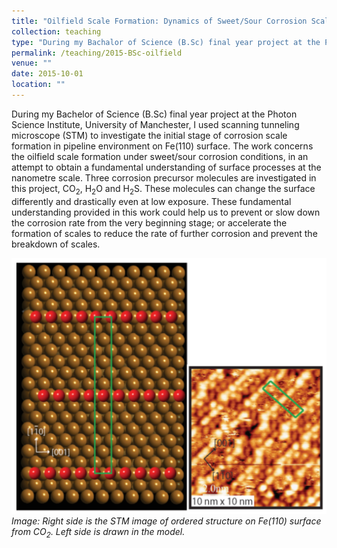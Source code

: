 ```yaml
---
title: "Oilfield Scale Formation: Dynamics of Sweet/Sour Corrosion Scales"
collection: teaching
type: "During my Bachalor of Science (B.Sc) final year project at the Photon Science Institute, University of Manchester, I used scanning tunneling microscope (STM) to investigate the initial stage of corrosion scale formation in pipeline environment on Fe(110) surface."
permalink: /teaching/2015-BSc-oilfield
venue: ""
date: 2015-10-01
location: ""
---
```


During my Bachelor of Science (B.Sc) final year project at the Photon Science Institute, University of Manchester, I used scanning tunneling microscope (STM) to investigate the initial stage of corrosion scale formation in pipeline environment on Fe(110) surface. The work concerns the oilfield scale formation under sweet/sour corrosion conditions, in an attempt to obtain a fundamental understanding of surface processes at the nanometre scale. Three corrosion precursor molecules are investigated in this project, CO$_2$, H$_2$O and H$_2$S. These molecules can change the surface differently and drastically even at low exposure. These fundamental understanding provided in this work could help us to prevent or slow down the corrosion rate from the very beginning stage; or accelerate the formation of scales to reduce the rate of further corrosion and prevent the breakdown of scales.

![BSc-Oilfield](/images/BSc-oilfield.png)
*Image: Right side is the STM image of ordered structure on Fe(110) surface from CO$_2$. Left side is drawn in the model.*  
